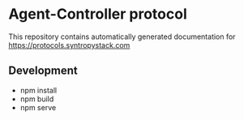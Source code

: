 # Agent-Controller protocol

This repository contains automatically generated documentation for <https://protocols.syntropystack.com>

## Development

* npm install
* npm build
* npm serve
